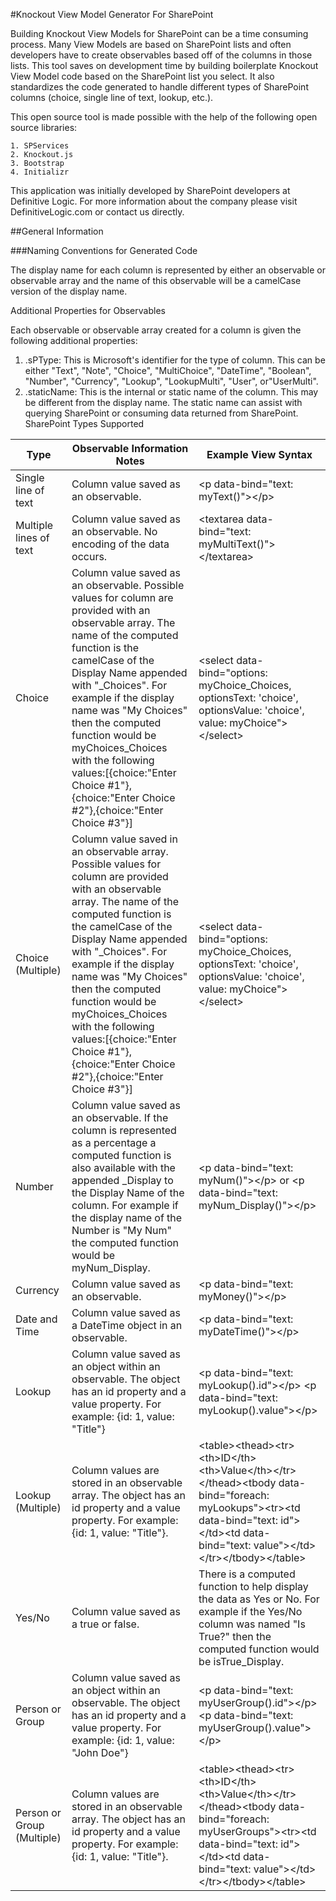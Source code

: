 #Knockout View Model Generator For SharePoint

Building Knockout View Models for SharePoint can be a time consuming process.  Many View Models are based on SharePoint lists and often developers have to create observables based off of the columns in those lists. This tool saves on development time by building boilerplate Knockout View Model code based on the SharePoint list you select.  It also standardizes the code generated to handle different types of SharePoint columns (choice, single line of text, lookup, etc.).

This open source tool is made possible with the help of the following open source libraries:

	1. SPServices
	2. Knockout.js
	3. Bootstrap
	4. Initializr

This application was initially developed by SharePoint developers at Definitive Logic.  For more information about the company please visit DefinitiveLogic.com or contact us directly.

##General Information

###Naming Conventions for Generated Code

The display name for each column is represented by either an observable or observable array and the name of this observable will be a camelCase version of the display name.

Additional Properties for Observables

Each observable or observable array created for a column is given the following additional properties:

1. .sPType: This is Microsoft's identifier for the type of column.  This can be either "Text", "Note", "Choice", "MultiChoice", "DateTime", "Boolean", "Number", "Currency", "Lookup", "LookupMulti", "User", or"UserMulti".
2. .staticName:  This is the internal or static name of the column.  This may be different from the display name.  The static name can assist with querying SharePoint or consuming data returned from SharePoint.
SharePoint Types Supported

|Type  | 				Observable Information Notes | Example View Syntax|
|------------- | ------------- | -------------|
|Single line of text	|Column value saved as an observable.	|&lt;p data-bind="text: myText()"&gt;&lt;/p&gt;|
|Multiple lines of text	|Column value saved as an observable. No encoding of the data occurs.|	&lt;textarea data-bind="text: myMultiText()"&gt;&lt;/textarea&gt;|
|Choice	|Column value saved as an observable. Possible values for column are provided with an observable array.  The name of the computed function is the camelCase of the Display Name appended with "_Choices".  For example if the display name was "My Choices" then the computed function would be myChoices_Choices with the following values:[{choice:"Enter Choice #1"},{choice:"Enter Choice #2"},{choice:"Enter Choice #3"}]|&lt;select data-bind="options: myChoice_Choices, optionsText: 'choice', optionsValue: 'choice', value: myChoice"&gt;&lt;/select&gt;|
|Choice (Multiple)|Column value saved in an observable array. Possible values for column are provided with an observable array.  The name of the computed function is the camelCase of the Display Name appended with "_Choices".  For example if the display name was "My Choices" then the computed function would be myChoices_Choices with the following values:[{choice:"Enter Choice #1"},{choice:"Enter Choice #2"},{choice:"Enter Choice #3"}]|&lt;select data-bind="options: myChoice_Choices, optionsText: 'choice', optionsValue: 'choice', value: myChoice"&gt;&lt;/select&gt;|
|Number|Column value saved as an observable. If the column is represented as a percentage a computed function is also available with the appended _Display to the Display Name of the column. For example if the display name of the Number is "My Num" the computed function would be myNum_Display.|&lt;p data-bind="text: myNum()"&gt;&lt;/p&gt; or &lt;p data-bind="text: myNum_Display()"&gt;&lt;/p&gt;|
|Currency	|Column value saved as an observable.|&lt;p data-bind="text: myMoney()"&gt;&lt;/p&gt;|
|Date and Time|Column value saved as a DateTime object in an observable.| &lt;p data-bind="text: myDateTime()"&gt;&lt;/p&gt;|
|Lookup|Column value saved as an object within an observable.  The object has an id property and a value property.  For example: {id: 1, value: "Title"}| &lt;p data-bind="text: myLookup().id"&gt;&lt;/p&gt; &lt;p data-bind="text: myLookup().value"&gt;&lt;/p&gt;|
|Lookup (Multiple)|Column values are stored in an observable array. The object has an id property and a value property.  For example: {id: 1, value: "Title"}.| &lt;table&gt;&lt;thead&gt;&lt;tr&gt;&lt;th&gt;ID&lt;/th&gt;&lt;th&gt;Value&lt;/th&gt;&lt;/tr&gt;&lt;/thead&gt;&lt;tbody data-bind="foreach: myLookups"&gt;&lt;tr&gt;&lt;td data-bind="text: id"&gt;&lt;/td&gt;&lt;td data-bind="text: value"&gt;&lt;/td&gt;&lt;/tr&gt;&lt;/tbody&gt;&lt;/table&gt;|
|Yes/No	|Column value saved as a true or false.|There is a computed function to help display the data as Yes or No.  For example if the Yes/No column was named "Is True?" then the computed function would be isTrue_Display.|&lt;p data-bind="text: myYesNo_Display()"&gt;&lt;/p&gt;|
|Person or Group|Column value saved as an object within an observable.  The object has an id property and a value property.  For example: {id: 1, value: "John Doe"}|&lt;p data-bind="text: myUserGroup().id"&gt;&lt;/p&gt; &lt;p data-bind="text: myUserGroup().value"&gt;&lt;/p&gt;|
|Person or Group (Multiple)	|Column values are stored in an observable array. The object has an id property and a value property.  For example: {id: 1, value: "Title"}.|&lt;table&gt;&lt;thead&gt;&lt;tr&gt;&lt;th&gt;ID&lt;/th&gt;&lt;th&gt;Value&lt;/th&gt;&lt;/tr&gt;&lt;/thead&gt;&lt;tbody data-bind="foreach: myUserGroups"&gt;&lt;tr&gt;&lt;td data-bind="text: id"&gt;&lt;/td&gt;&lt;td data-bind="text: value"&gt;&lt;/td&gt;&lt;/tr&gt;&lt;/tbody&gt;&lt;/table&gt;|